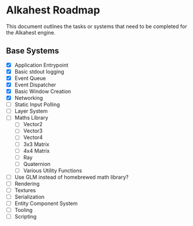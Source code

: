 # Alkahest Roadmap

This document outlines the tasks or systems that need to be
completed for the Alkahest engine.

## Base Systems

* [X] Application Entrypoint
* [X] Basic stdout logging
* [X] Event Queue
* [X] Event Dispatcher
* [X] Basic Window Creation
* [X] Networking
* [ ] Static Input Polling
* [ ] Layer System
* [ ] Maths Library
  * [ ] Vector2
  * [ ] Vector3
  * [ ] Vector4
  * [ ] 3x3 Matrix
  * [ ] 4x4 Matrix
  * [ ] Ray
  * [ ] Quaternion
  * [ ] Various Utility Functions
* [ ] Use GLM instead of homebrewed math library?
* [ ] Rendering
* [ ] Textures
* [ ] Serialization
* [ ] Entity Component System
* [ ] Tooling
* [ ] Scripting
